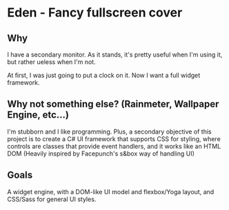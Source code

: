 # Eden - Fancy fullscreen cover

## Why
I have a secondary monitor.
As it stands, it's pretty useful when I'm using it, but rather ueless when I'm not.

At first, I was just going to put a clock on it. Now I want a full widget framework.

## Why not something else? (Rainmeter, Wallpaper Engine, etc...)
I'm stubborn and I like programming.
Plus, a secondary objective of this project is to create a C# UI framework that supports CSS for styling, where controls are classes that provide event handlers, and it works like an HTML DOM (Heavily inspired by Facepunch's s&box way of handling UI)

## Goals
A widget engine, with a DOM-like UI model and flexbox/Yoga layout, and CSS/Sass for general UI styles.
